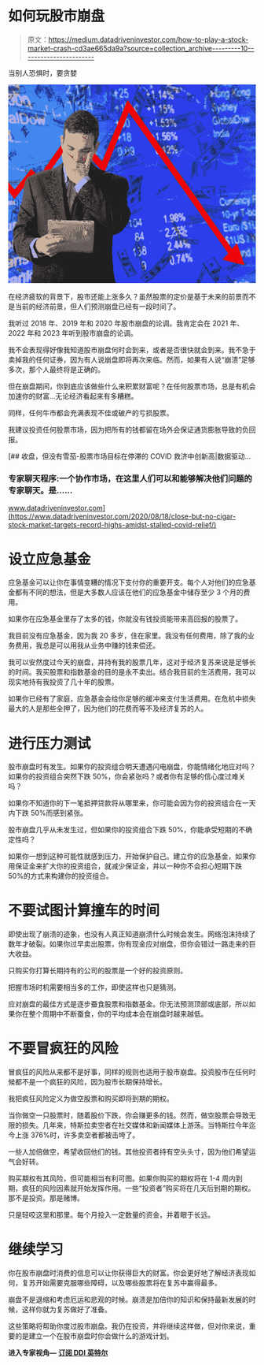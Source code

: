 # 如何玩股市崩盘

> 原文：<https://medium.datadriveninvestor.com/how-to-play-a-stock-market-crash-cd3ae665da9a?source=collection_archive---------10----------------------->

当别人恐惧时，要贪婪

![](img/7fdbc45315948a47bda8640e456330a9.png)

在经济疲软的背景下，股市还能上涨多久？虽然股票的定价是基于未来的前景而不是当前的经济前景，但人们预测崩盘已经有一段时间了。

我听过 2018 年、2019 年和 2020 年股市崩盘的论调。我肯定会在 2021 年、2022 年和 2023 年听到股市崩盘的论调。

我不会表现得好像我知道股市崩盘何时会到来，或者是否很快就会到来。我不急于卖掉我的任何证券，因为有人说崩盘即将再次来临。然而，如果有人说“崩溃”足够多次，那个人最终将是正确的。

但在崩盘期间，你到底应该做些什么来积累财富呢？在任何股票市场，总是有机会加速你的财富…无论经济看起来有多糟糕。

同样，任何牛市都会充满表现不佳或破产的亏损股票。

我建议投资任何股票市场，因为把所有的钱都留在场外会保证通货膨胀导致的负回报。

[](https://www.datadriveninvestor.com/2020/08/18/close-but-no-cigar-stock-market-targets-record-highs-amidst-stalled-covid-relief/) [## 收盘，但没有雪茄-股票市场目标在停滞的 COVID 救济中创新高|数据驱动…

### 专家聊天程序:一个协作市场，在这里人们可以和能够解决他们问题的专家聊天。是……

www.datadriveninvestor.com](https://www.datadriveninvestor.com/2020/08/18/close-but-no-cigar-stock-market-targets-record-highs-amidst-stalled-covid-relief/) 

# 设立应急基金

应急基金可以让你在事情变糟的情况下支付你的重要开支。每个人对他们的应急基金都有不同的想法，但是大多数人应该在他们的应急基金中储存至少 3 个月的费用。

如果你在应急基金里存了太多的钱，你就没有钱投资能带来高回报的股票了。

我目前没有应急基金，因为我 20 多岁，住在家里。我没有任何费用，除了我的业务费用，我总是可以用我从业务中赚的钱来偿还。

我可以安然度过今天的崩盘，并持有我的股票几年，这对于经济复苏来说是足够长的时间。我买股票和指数基金的目的是永不卖出。结合我目前的生活费用，我可以现实地持有我投资了几十年的股票。

如果你已经有了家庭，应急基金会给你足够的缓冲来支付生活费用。在危机中损失最大的人是那些全押了，因为他们的花费而等不及经济复苏的人。

# 进行压力测试

股市崩盘时有发生。如果你的投资组合明天遭遇闪电崩盘，你能情绪化地应对吗？如果你的投资组合突然下跌 50%，你会紧张吗？或者你有足够的信心度过难关吗？

如果你不知道你的下一笔抵押贷款将从哪里来，你可能会因为你的投资组合在一天内下跌 50%而感到紧张。

股市崩盘几乎从未发生过，但如果你的投资组合下跌 50%，你能承受短期的不确定性吗？

如果你一想到这种可能性就感到压力，开始保护自己。建立你的应急基金，如果你用保证金来扩大你的投资组合，就减少保证金，并以一种你不会担心短期下跌 50%的方式来构建你的投资组合。

# 不要试图计算撞车的时间

即使出现了崩溃的迹象，也没有人真正知道崩溃什么时候会发生。网络泡沫持续了数年才破裂。如果你过早卖出股票，你有现金应对崩盘，但你会错过一路走来的巨大收益。

只购买你打算长期持有的公司的股票是一个好的投资原则。

把握市场时机需要相当多的工作，即使这样也只是猜测。

应对崩盘的最佳方式是逐步蚕食股票和指数基金。你无法预测顶部或底部，所以如果你在整个周期中不断蚕食，你的平均成本会在崩盘时越来越低。

# 不要冒疯狂的风险

冒疯狂的风险从来都不是好事，同样的规则也适用于股市崩盘。投资股市在任何时候都不是一个疯狂的风险，因为股市长期保持增长。

我把疯狂风险定义为做空股票和购买即将到期的期权。

当你做空一只股票时，随着股价下跌，你会赚更多的钱。然而，做空股票会导致无限的损失。几年来，特斯拉卖空者在社交媒体和新闻媒体上游荡。当特斯拉今年迄今上涨 376%时，许多卖空者都被击垮了。

一些人加倍做空，希望收回他们的钱。其他投资者持有空头头寸，因为他们希望运气会好转。

购买期权有其风险，但可能相当有利可图。如果你购买的期权将在 1-4 周内到期，疯狂的风险因素就开始发挥作用。一些“投资者”购买将在几天后到期的期权。那不是投资。那是赌博。

只是轻咬这里和那里。每个月投入一定数量的资金，并着眼于长远。

# 继续学习

你在股市崩盘时消费的信息可以让你获得巨大的财富。你会更好地了解经济表现如何，复苏开始需要克服哪些障碍，以及哪些股票将在复苏中赢得最多。

崩盘不是退缩和考虑厄运和悲观的时候。崩溃是加倍你的知识和保持最新发展的时候，这样你就为复苏做好了准备。

这些策略将帮助你度过股市崩盘。我仍在投资，并将继续这样做，但对你来说，重要的是建立一个在股市崩盘时你会做什么的游戏计划。

**进入专家视角—** [**订阅 DDI 英特尔**](https://datadriveninvestor.com/ddi-intel)